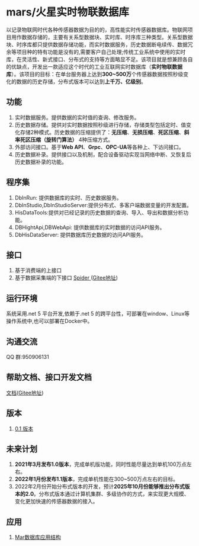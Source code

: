 # mars/火星实时物联数据库

以记录物联网时代各种传感器数据为目的的，高性能实时传感器数据库。物联网项目用作数据存储的，主要有关系型数据块、实时库、时序库三种类型。关系型数据块、时序库都只提供数据存储功能，而实时数据服务，历史数据断电续传、数据冗余等项目种的特有功能是没有的,需要客户自己处理;传统工业系统中使用的实时库，在灵活性、新式接口、分布式的支持等方面略显不足。该项目就是想兼顾各自的优缺点，开发出一款适应这个时代的工业互联网实时数据库（**实时物联数据库**）。该项目的目标：在单台服务器上达到**300~500万**个传感器数据按照秒级变化的数据的历史存储，分布式版本可以达到**上千万、亿级别**。

## 功能
1. 实时数据服务。提供数据的实时值的查询、修改服务。
2. 历史数据存储。提供对实时数据按照秒级进行存储，存储类型包括定时、值变化存储2种模式。历史数据的压缩提供了：**无压缩**、**无损压缩**、**死区压缩**、**斜率死区压缩（旋转门算法）** 4种压缩方式。
3. 外部访问接口。基于**Web API**、**Grpc**、**OPC-UA**等各种上、下访问接口。
4. 历史数据补录。提供接口以及机制，配合设备驱动实现当网络中断、又恢复后历史数据补录的功能。

## 程序集
1. DbInRun: 提供数据库的实时、历史数据服务。
2. DbInStudio,DbInStudioServer:提供分布式、多客户端数据变量的开发配置。
3. HisDataTools:提供对已经记录的历史数据的查询、导入、导出和数据分析功能。
4. DBHightApi,DBWebApi: 提供数据库的实时数据的访问API服务。
5. DbHisDataServer: 提供数据库历史数据的访问API服务。

## 接口
1. 基于消费端的上接口
2. 基于数据采集端的下接口 [Spider ](https://github.com/cdy816/Spider) ([Gitee地址](https://gitee.com/chongdaoyang/Spider))

## 运行环境
系统采用.net 5 平台开发,依赖于.net 5 的跨平台性，可部署在window、Linux等操作系统中,也可以部署在Docker中。 

## 沟通交流
QQ 群:950906131

## 帮助文档、接口开发文档
[文档](https://github.com/cdy816/mars/wiki)([Gitee地址](https://gitee.com/chongdaoyang/mars/wikis/Home))

## 版本
1. [0.1 版本](https://github.com/cdy816/mars/releases/tag/0.1)

## 未来计划
1. **2021年3月发布1.0版本**，完成单机版功能，同时性能尽量达到单机100万点左右。
2. **2022年1月份发布1.1版本**，完成单机性能在300~500万点左右的目标。
3. 2022年2月份开始分布式版本的开发，预计**2025年10月份能够推出分布式版本的2.0**。分布式版本通过计算机集群、多级协作的方式，来实现更大规模、变化更加快速的传感器数据的接入。

## 应用
1. [Mar数据库应用结构](https://my.oschina.net/u/3520380/blog/4288058)
